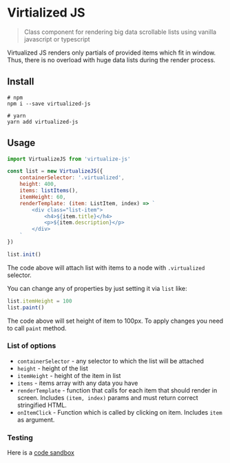 # Virtialized JS 


> Class component for rendering big data scrollable lists using vanilla javascript or typescript


Virtualized JS renders only partials of provided items which fit in window. Thus, there is no overload with huge data lists during the render process.



## Install

```
# npm
npm i --save virtualized-js

# yarn
yarn add virtualized-js
```


## Usage
```javascript
import VirtualizeJS from 'virtualize-js'

const list = new VirtualizeJS({
    containerSelector: '.virtualized',
    height: 400,
    items: listItems(),
    itemHeight: 60,
    renderTemplate: (item: ListItem, index) => `
        <div class="list-item">
            <h4>${item.title}</h4>
            <p>${item.description}</p>
        </div>    
    `
})

list.init()
```

The code above will attach list with items to a node with `.virtualized` selector.


You can change any of properties by just setting it via `list` like:

```javascript
list.itemHeight = 100
list.paint()
```

The code above will set height of item to 100px. To apply changes you need to call `paint` method.


### List of options

* `containerSelector` - any selector to which the list will be attached
* `height` - height of the list
* `itemHeight` - height of the item in list
* `items` - items array with any data you have
* `renderTemplate` - function that calls for each item that should render in screen. Includes `(item, index)` params and must return correct stringified HTML. 
* `onItemClick` - Function which is called by clicking on item. Includes `item` as argument.


### Testing
 Here is a [code sandbox](https://codesandbox.io/s/fancy-resonance-vke92n)